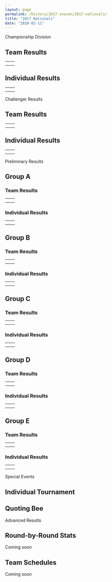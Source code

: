 ```yaml
---
layout: page
permalink: /history/2017-season/2017-nationals/
title: "2017 Nationals"
date: "2020-02-11"
---
```


Championship Division

## Team Results

<table class=""><tbody><tr><td></td><td></td></tr><tr><td></td><td></td></tr></tbody></table>

## Individual Results

<table class=""><tbody><tr><td></td><td></td></tr><tr><td></td><td></td></tr></tbody></table>

Challenger Results

## Team Results

<table class=""><tbody><tr><td></td><td></td></tr><tr><td></td><td></td></tr></tbody></table>

## Individual Results

<table class=""><tbody><tr><td></td><td></td></tr><tr><td></td><td></td></tr></tbody></table>

Preliminary Results

## Group A

### Team Results

<table class=""><tbody><tr><td></td><td></td></tr><tr><td></td><td></td></tr></tbody></table>

### Individual Results

<table class=""><tbody><tr><td></td><td></td></tr><tr><td></td><td></td></tr></tbody></table>

## Group B

### Team Results

<table class=""><tbody><tr><td></td><td></td></tr><tr><td></td><td></td></tr></tbody></table>

### Individual Results

<table class=""><tbody><tr><td></td><td></td></tr><tr><td></td><td></td></tr></tbody></table>

## Group C

### Team Results

<table class=""><tbody><tr><td></td><td></td></tr><tr><td></td><td></td></tr></tbody></table>

### Individual Results

<table class=""><tbody><tr><td></td><td></td></tr><tr><td></td><td></td></tr></tbody></table>

## Group D

### Team Results

<table class=""><tbody><tr><td></td><td></td></tr><tr><td></td><td></td></tr></tbody></table>

### Individual Results

<table class=""><tbody><tr><td></td><td></td></tr><tr><td></td><td></td></tr></tbody></table>

## Group E

### Team Results

<table class=""><tbody><tr><td></td><td></td></tr><tr><td></td><td></td></tr></tbody></table>

### Individual Results

<table class=""><tbody><tr><td></td><td></td></tr><tr><td></td><td></td></tr></tbody></table>

Special Events

## Individual Tournament

## Quoting Bee

Advanced Results

## Round-by-Round Stats

Coming soon

## Team Schedules

Coming soon
